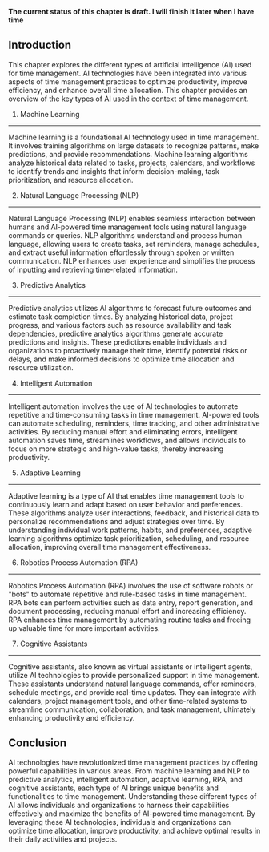 **The current status of this chapter is draft. I will finish it later when I have time**

Introduction
------------

This chapter explores the different types of artificial intelligence (AI) used for time management. AI technologies have been integrated into various aspects of time management practices to optimize productivity, improve efficiency, and enhance overall time allocation. This chapter provides an overview of the key types of AI used in the context of time management.

1. Machine Learning
-------------------

Machine learning is a foundational AI technology used in time management. It involves training algorithms on large datasets to recognize patterns, make predictions, and provide recommendations. Machine learning algorithms analyze historical data related to tasks, projects, calendars, and workflows to identify trends and insights that inform decision-making, task prioritization, and resource allocation.

2. Natural Language Processing (NLP)
------------------------------------

Natural Language Processing (NLP) enables seamless interaction between humans and AI-powered time management tools using natural language commands or queries. NLP algorithms understand and process human language, allowing users to create tasks, set reminders, manage schedules, and extract useful information effortlessly through spoken or written communication. NLP enhances user experience and simplifies the process of inputting and retrieving time-related information.

3. Predictive Analytics
-----------------------

Predictive analytics utilizes AI algorithms to forecast future outcomes and estimate task completion times. By analyzing historical data, project progress, and various factors such as resource availability and task dependencies, predictive analytics algorithms generate accurate predictions and insights. These predictions enable individuals and organizations to proactively manage their time, identify potential risks or delays, and make informed decisions to optimize time allocation and resource utilization.

4. Intelligent Automation
-------------------------

Intelligent automation involves the use of AI technologies to automate repetitive and time-consuming tasks in time management. AI-powered tools can automate scheduling, reminders, time tracking, and other administrative activities. By reducing manual effort and eliminating errors, intelligent automation saves time, streamlines workflows, and allows individuals to focus on more strategic and high-value tasks, thereby increasing productivity.

5. Adaptive Learning
--------------------

Adaptive learning is a type of AI that enables time management tools to continuously learn and adapt based on user behavior and preferences. These algorithms analyze user interactions, feedback, and historical data to personalize recommendations and adjust strategies over time. By understanding individual work patterns, habits, and preferences, adaptive learning algorithms optimize task prioritization, scheduling, and resource allocation, improving overall time management effectiveness.

6. Robotics Process Automation (RPA)
------------------------------------

Robotics Process Automation (RPA) involves the use of software robots or "bots" to automate repetitive and rule-based tasks in time management. RPA bots can perform activities such as data entry, report generation, and document processing, reducing manual effort and increasing efficiency. RPA enhances time management by automating routine tasks and freeing up valuable time for more important activities.

7. Cognitive Assistants
-----------------------

Cognitive assistants, also known as virtual assistants or intelligent agents, utilize AI technologies to provide personalized support in time management. These assistants understand natural language commands, offer reminders, schedule meetings, and provide real-time updates. They can integrate with calendars, project management tools, and other time-related systems to streamline communication, collaboration, and task management, ultimately enhancing productivity and efficiency.

Conclusion
----------

AI technologies have revolutionized time management practices by offering powerful capabilities in various areas. From machine learning and NLP to predictive analytics, intelligent automation, adaptive learning, RPA, and cognitive assistants, each type of AI brings unique benefits and functionalities to time management. Understanding these different types of AI allows individuals and organizations to harness their capabilities effectively and maximize the benefits of AI-powered time management. By leveraging these AI technologies, individuals and organizations can optimize time allocation, improve productivity, and achieve optimal results in their daily activities and projects.
